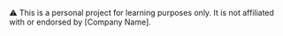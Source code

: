 ⚠️ This is a personal project for learning purposes only. It is not affiliated with or endorsed by [Company Name].
